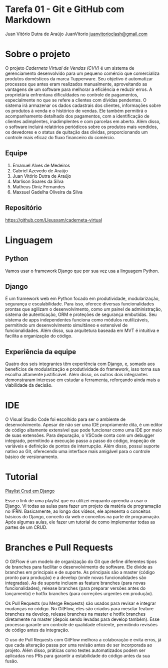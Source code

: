 # Tarefa 01 - Git e GitHub com Markdown
Juan Vitório Dutra de Araújo
JuanVitorio
juanvitorioclash@gmail.com

# Sobre o projeto

O projeto *Caderneta Virtual de Vendas (CVV)* é um sistema de gerenciamento desenvolvido para um pequeno comércio que comercializa produtos domésticos da marca Tupperware. Seu objetivo é automatizar processos que antes eram realizados manualmente, aproveitando as vantagens de um software para melhorar a eficiência e reduzir erros. A proprietária enfrentava dificuldades no controle de pagamentos, especialmente no que se refere a clientes com dívidas pendentes. O sistema irá armazenar os dados cadastrais dos clientes, informações sobre os produtos à venda e o histórico de vendas. Ele também permitirá o acompanhamento detalhado dos pagamentos, com a identificação de clientes adimplentes, inadimplentes e com parcelas em aberto. Além disso, o software incluirá relatórios periódicos sobre os produtos mais vendidos, os devedores e o status de quitação das dívidas, proporcionando um controle mais eficaz do fluxo financeiro do comércio.

## Equipe

1. Emanuel Alves de Medeiros
2. Gabriel Azevedo de Araújo
3. Juan Vitório Dutra de Araújo
4. Marlison Soares da Silva
5. Matheus Diniz Fernandes
6. Maxsuel Gadelha Oliveira da Silva

## Repositório

https://github.com/Lleusxam/caderneta-virtual


# Linguagem

## Python

Vamos usar o framework Django que por sua vez usa a linguagem Python.

## Django

É um framework web em Python focado em produtividade, modularização, segurança e escalabilidade. Para isso, oferece diversas funcionalidades prontas que agilizam o desenvolvimento, como um painel de administração, sistema de autenticação, ORM e proteções de segurança embutidas. Seu sistema de apps independentes funciona como módulos reutilizáveis, permitindo um desenvolvimento simultâneo e extensível de funcionalidades. Além disso, sua arquitetura baseada em MVT é intuitiva e facilita a organização do código.

## Experiência da equipe

Quatro dos seis integrantes têm experiência com Django, e, somado aos benefícios de modularização e produtividade do framework, isso torna sua escolha altamente justificável. Além disso, os outros dois integrantes demonstraram interesse em estudar a ferramenta, reforçando ainda mais a viabilidade da decisão.

# IDE

O Visual Studio Code foi escolhido para ser o ambiente de desenvolvimento. Apesar de não ser uma IDE propriamente dita, é um editor de código altamente extensível que pode funcionar como uma IDE por meio de suas extensões. Para depuração, o VSCode conta com um debugger integrado, permitindo a execução passo a passo do código, inspeção de variáveis e definição de pontos de interrupção. Além disso, possui suporte nativo ao Git, oferecendo uma interface mais amigável para o controle básico de versionamento.

# Tutorial

[Playlist Crud em Django](https://www.youtube.com/watch?v=UIvnNCQnejw&list=PLHWfNMxB2F4HdKbo8zdgXyxVDOxH429Ko)

Esse o link de uma playlist que eu utilizei enquanto aprendia a usar o Django. Vi todas as aulas para fazer um projeto da  matéria de programação no IFRN. Basicamente, ao longo dos vídeos, ele apresenta o conceitos básicos do Django, conceito da web e conceitos na parte de programação. Após algumas aulas, ele fazer um tutorial de como implementar todas as partes de um CRUD.

# Branches e Pull Requests

O GitFlow é um modelo de organização do Git que define diferentes tipos de branches para facilitar o desenvolvimento de software. Ele divide as branches em principais e de suporte. As principais são a master (código pronto para produção) e a develop (onde novas funcionalidades são integradas). As de suporte incluem as feature branches (para novas funcionalidades), release branches (para preparar versões antes do lançamento) e hotfix branches (para correções urgentes em produção).

Os Pull Requests (ou Merge Requests) são usados para revisar e integrar mudanças no código. No GitFlow, eles são criados para mesclar feature branches na develop, release branches na master e hotfix branches diretamente na master (depois sendo levadas para develop também). Esse processo garante um controle de qualidade eficiente, permitindo revisões de código antes da integração.

O uso de Pull Requests com GitFlow melhora a colaboração e evita erros, já que cada alteração passa por uma revisão antes de ser incorporada ao projeto. Além disso, práticas como testes automatizados podem ser aplicadas nos PRs para garantir a estabilidade do código antes da sua fusão.